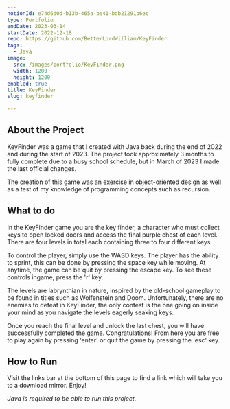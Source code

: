 ```yaml
---
notionId: e74d6d0d-b13b-465a-be41-bdb21291b6ec
type: Portfolio
endDate: 2023-03-14
startDate: 2022-12-18
repo: https://github.com/BetterLordWilliam/KeyFinder
tags:
  - Java
image:
  src: /images/portfolio/KeyFinder.png
  width: 1200
  height: 1200
enabled: true
title: KeyFinder
slug: keyfinder

---
```


## About the Project

KeyFinder was a game that I created with Java back during the end of 2022 and during the start of 2023. The project took approximately 3 months to fully complete due to a busy school schedule, but in March of 2023 I made the last official changes.

The creation of this game was an exercise in object-oriented design as well as a test of my knowledge of programming concepts such as recursion.

## What to do

In the KeyFinder game you are the key finder, a character who must collect keys to open locked doors and access the final purple chest of each level. There are four levels in total each containing three to four different keys.   

To control the player, simply use the WASD keys. The player has the ability to sprint, this can be done by pressing the space key while moving. At anytime, the game can be quit by pressing the escape key. 
To see these controls ingame, press the 'r' key.  

The levels are labrynthian in nature, inspired by the old-school gameplay to be found in titles such as Wolfenstein and Doom.
Unfortunately, there are no enemies to defeat in KeyFinder, the only contest is the one going on inside your mind as you navigate the levels eagerly seaking keys.   

Once you reach the final level and unlock the last chest, you will have successfully completed the game. Congratulations! From here you are free to play again by pressing 'enter' or quit the game by pressing the 'esc' key.   

## How to Run

Visit the links bar at the bottom of this page to find a link which will take you to a download mirror. Enjoy!

*Java is required to be able to run this project.*


